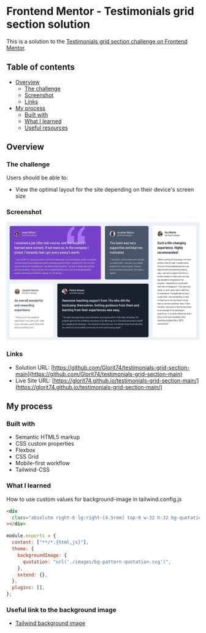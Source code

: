 # Frontend Mentor - Testimonials grid section solution

This is a solution to the [Testimonials grid section challenge on Frontend Mentor](https://www.frontendmentor.io/challenges/testimonials-grid-section-Nnw6J7Un7).

## Table of contents

- [Overview](#overview)
  - [The challenge](#the-challenge)
  - [Screenshot](#screenshot)
  - [Links](#links)
- [My process](#my-process)
  - [Built with](#built-with)
  - [What I learned](#what-i-learned)
  - [Useful resources](#useful-resources)

## Overview

### The challenge

Users should be able to:

- View the optimal layout for the site depending on their device's screen size

### Screenshot

![Desktop view](./images/Screenshot.jpg)

### Links

- Solution URL: [https://github.com/Glorit74/testimonials-grid-section-main](https://github.com/Glorit74/testimonials-grid-section-main)
- Live Site URL: [https://glorit74.github.io/testimonials-grid-section-main/](https://glorit74.github.io/testimonials-grid-section-main/)

## My process

### Built with

- Semantic HTML5 markup
- CSS custom properties
- Flexbox
- CSS Grid
- Mobile-first workflow
- Tailwind-CSS

### What I learned

How to use custom values for background-image in tailwind.config.js

```html
<div
  class="absolute right-6 lg:right-[4.5rem] top-0 w-32 h-32 bg-quotation bg-no-repeat z-1"
></div>
```

```js
module.exports = {
  content: ["**/*.{html,js}"],
  theme: {
    backgroundImage: {
      quotation: "url('./images/bg-pattern-quotation.svg')",
    },
    extend: {},
  },
  plugins: [],
};
```

### Useful link to the background image

- [Tailwind background image](https://tailwindcss.com/docs/background-image)
